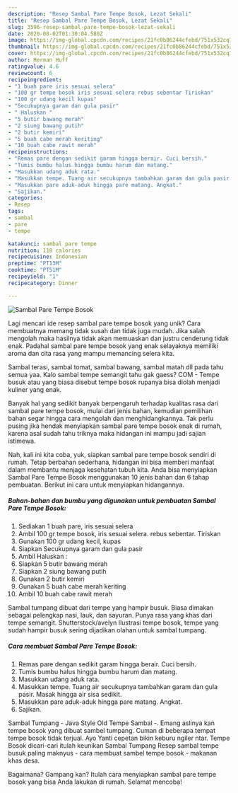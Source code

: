 ```yaml
---
description: "Resep Sambal Pare Tempe Bosok, Lezat Sekali"
title: "Resep Sambal Pare Tempe Bosok, Lezat Sekali"
slug: 3596-resep-sambal-pare-tempe-bosok-lezat-sekali
date: 2020-08-02T01:30:04.580Z
image: https://img-global.cpcdn.com/recipes/21fc0b86244cfebd/751x532cq70/sambal-pare-tempe-bosok-foto-resep-utama.jpg
thumbnail: https://img-global.cpcdn.com/recipes/21fc0b86244cfebd/751x532cq70/sambal-pare-tempe-bosok-foto-resep-utama.jpg
cover: https://img-global.cpcdn.com/recipes/21fc0b86244cfebd/751x532cq70/sambal-pare-tempe-bosok-foto-resep-utama.jpg
author: Herman Huff
ratingvalue: 4.6
reviewcount: 6
recipeingredient:
- "1 buah pare iris sesuai selera"
- "100 gr tempe bosok iris sesuai selera rebus sebentar Tiriskan"
- "100 gr udang kecil kupas"
- "Secukupnya garam dan gula pasir"
- " Haluskan "
- "5 butir bawang merah"
- "2 siung bawang putih"
- "2 butir kemiri"
- "5 buah cabe merah keriting"
- "10 buah cabe rawit merah"
recipeinstructions:
- "Remas pare dengan sedikit garam hingga berair. Cuci bersih."
- "Tumis bumbu halus hingga bumbu harum dan matang."
- "Masukkan udang aduk rata."
- "Masukkan tempe. Tuang air secukupnya tambahkan garam dan gula pasir. Masak hingga air sisa sedikit."
- "Masukkan pare aduk-aduk hingga pare matang. Angkat."
- "Sajikan."
categories:
- Resep
tags:
- sambal
- pare
- tempe

katakunci: sambal pare tempe 
nutrition: 118 calories
recipecuisine: Indonesian
preptime: "PT13M"
cooktime: "PT51M"
recipeyield: "1"
recipecategory: Dinner

---
```



![Sambal Pare Tempe Bosok](https://img-global.cpcdn.com/recipes/21fc0b86244cfebd/751x532cq70/sambal-pare-tempe-bosok-foto-resep-utama.jpg)

Lagi mencari ide resep sambal pare tempe bosok yang unik? Cara membuatnya memang tidak susah dan tidak juga mudah. Jika salah mengolah maka hasilnya tidak akan memuaskan dan justru cenderung tidak enak. Padahal sambal pare tempe bosok yang enak selayaknya memiliki aroma dan cita rasa yang mampu memancing selera kita.

Sambal terasi, sambal tomat, sambal bawang, sambal matah dll pada tahu semua yaa. Kalo sambal tempe semangit tahu gak gaess? COM - Tempe busuk atau yang biasa disebut tempe bosok rupanya bisa diolah menjadi kuliner yang enak.

Banyak hal yang sedikit banyak berpengaruh terhadap kualitas rasa dari sambal pare tempe bosok, mulai dari jenis bahan, kemudian pemilihan bahan segar hingga cara mengolah dan menghidangkannya. Tak perlu pusing jika hendak menyiapkan sambal pare tempe bosok enak di rumah, karena asal sudah tahu triknya maka hidangan ini mampu jadi sajian istimewa.


Nah, kali ini kita coba, yuk, siapkan sambal pare tempe bosok sendiri di rumah. Tetap berbahan sederhana, hidangan ini bisa memberi manfaat dalam membantu menjaga kesehatan tubuh kita. Anda bisa menyiapkan Sambal Pare Tempe Bosok menggunakan 10 jenis bahan dan 6 tahap pembuatan. Berikut ini cara untuk menyiapkan hidangannya.

<!--inarticleads1-->

##### Bahan-bahan dan bumbu yang digunakan untuk pembuatan Sambal Pare Tempe Bosok:

1. Sediakan 1 buah pare, iris sesuai selera
1. Ambil 100 gr tempe bosok, iris sesuai selera. rebus sebentar. Tiriskan
1. Gunakan 100 gr udang kecil, kupas
1. Siapkan Secukupnya garam dan gula pasir
1. Ambil  Haluskan :
1. Siapkan 5 butir bawang merah
1. Siapkan 2 siung bawang putih
1. Gunakan 2 butir kemiri
1. Gunakan 5 buah cabe merah keriting
1. Ambil 10 buah cabe rawit merah


Sambal tumpang dibuat dari tempe yang hampir busuk. Biasa dimakan sebagai pelengkap nasi, lauk, dan sayuran. Punya rasa yang khas dari tempe semangit. Shutterstock/avelyn Ilustrasi tempe bosok, tempe yang sudah hampir busuk sering dijadikan olahan untuk sambal tumpang. 

<!--inarticleads2-->

##### Cara membuat Sambal Pare Tempe Bosok:

1. Remas pare dengan sedikit garam hingga berair. Cuci bersih.
1. Tumis bumbu halus hingga bumbu harum dan matang.
1. Masukkan udang aduk rata.
1. Masukkan tempe. Tuang air secukupnya tambahkan garam dan gula pasir. Masak hingga air sisa sedikit.
1. Masukkan pare aduk-aduk hingga pare matang. Angkat.
1. Sajikan.


Sambal Tumpang - Java Style Old Tempe Sambal -. Emang aslinya kan tempe bosok yang dibuat sambel tumpang. Cuman di beberapa tempat tempe bosok tidak terjual. Ayo Yanti cepetan bikin keburu ngiler ntar. Tempe Bosok dicari-cari itulah keunikan Sambal Tumpang  Resep sambal tempe busuk paling maknyus - cara membuat sambel tempe bosok - makanan khas desa. 

Bagaimana? Gampang kan? Itulah cara menyiapkan sambal pare tempe bosok yang bisa Anda lakukan di rumah. Selamat mencoba!
